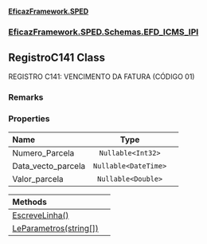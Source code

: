 #### [EficazFramework.SPED](EficazFrameworkSPED.md 'EficazFramework SPED')
### [EficazFramework.SPED.Schemas.EFD_ICMS_IPI](EficazFramework.SPED.Schemas.EFD_ICMS_IPI.md 'EficazFramework.SPED.Schemas.EFD_ICMS_IPI')

## RegistroC141 Class

REGISTRO C141: VENCIMENTO DA FATURA (CÓDIGO 01)

### Remarks
### Properties

| Name | Type | |
| :--- | :---: | :--- |
| Numero_Parcela | `Nullable<Int32>` |  |
| Data_vecto_parcela | `Nullable<DateTime>` |  |
| Valor_parcela | `Nullable<Double>` |  |

| Methods | |
| :--- | :--- |
| [EscreveLinha()](EficazFramework.SPED.Schemas.EFD_ICMS_IPI/RegistroC141/EscreveLinha().md 'EficazFramework.SPED.Schemas.EFD_ICMS_IPI.RegistroC141.EscreveLinha()') | |
| [LeParametros(string[])](EficazFramework.SPED.Schemas.EFD_ICMS_IPI/RegistroC141/LeParametros(string[]).md 'EficazFramework.SPED.Schemas.EFD_ICMS_IPI.RegistroC141.LeParametros(string[])') | |
